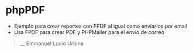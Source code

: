 # phpPDF
- Ejemplo para crear reportes con FPDF al igual como enviarlos por email
- Usa FPDF para crear PDF y PHPMailer para el envio de correo
> __ Emmanuel Lucio Urbina
